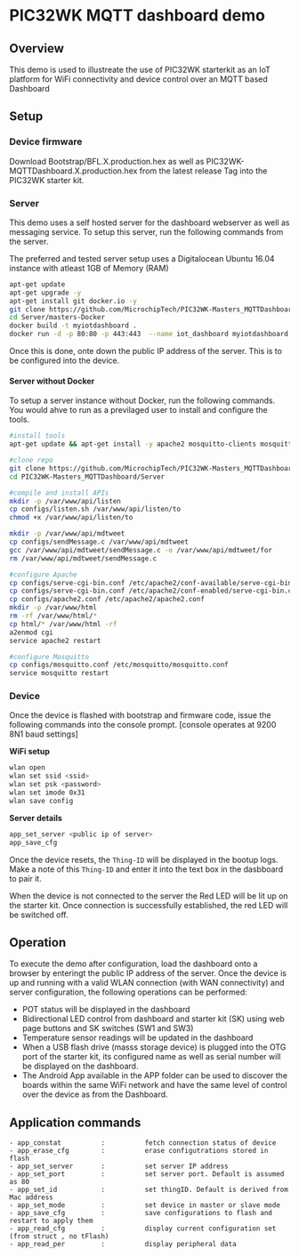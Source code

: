 # PIC32WK MQTT dashboard demo

## Overview

This demo is used to illustreate the use of PIC32WK starterkit as an IoT platform for WiFi connectivity and device control over an MQTT based Dashboard

## Setup

### Device firmware

Download Bootstrap/BFL.X.production.hex as well as PIC32WK-MQTTDashboard.X.production.hex from the latest release Tag into the PIC32WK starter kit.

### Server

This demo uses a self hosted server for the dashboard webserver as well as messaging service. To setup this server, run the following commands from the server.

The preferred and tested server setup uses a Digitalocean Ubuntu 16.04 instance with atleast 1GB of Memory (RAM)

```bash
apt-get update
apt-get upgrade -y
apt-get install git docker.io -y
git clone https://github.com/MicrochipTech/PIC32WK-Masters_MQTTDashboard.git
cd Server/masters-Docker
docker build -t myiotdashboard .
docker run -d -p 80:80 -p 443:443  --name iot_dashboard myiotdashboard
```

Once this is done, onte down the public IP address of the server. This is to be configured into the device.

#### Server without Docker

To setup a server instance without Docker, run the following commands. You would ahve to run as a previlaged user to install and configure the tools.

```bash
#install tools
apt-get update && apt-get install -y apache2 mosquitto-clients mosquitto build-essential git 

#clone repo
git clone https://github.com/MicrochipTech/PIC32WK-Masters_MQTTDashboard.git
cd PIC32WK-Masters_MQTTDashboard/Server 

#compile and install APIs
mkdir -p /var/www/api/listen
cp configs/listen.sh /var/www/api/listen/to
chmod +x /var/www/api/listen/to

mkdir -p /var/www/api/mdtweet
cp configs/sendMessage.c /var/www/api/mdtweet
gcc /var/www/api/mdtweet/sendMessage.c -o /var/www/api/mdtweet/for
rm /var/www/api/mdtweet/sendMessage.c

#configure Apache
cp configs/serve-cgi-bin.conf /etc/apache2/conf-available/serve-cgi-bin.conf
cp configs/serve-cgi-bin.conf /etc/apache2/conf-enabled/serve-cgi-bin.conf
cp configs/apache2.conf /etc/apache2/apache2.conf
mkdir -p /var/www/html
rm -rf /var/www/html/*
cp html/* /var/www/html -rf 
a2enmod cgi 
service apache2 restart

#configure Mosquitto
cp configs/mosquitto.conf /etc/mosquitto/mosquitto.conf
service mosquitto restart
```

### Device

Once the device is flashed with bootstrap and firmware code, issue the following commands into the console prompt. [console operates at 9200 8N1 baud settings]

**WiFi setup**

```bash
wlan open
wlan set ssid <ssid>
wlan set psk <password>
wlan set imode 0x31
wlan save config
```

**Server details**

```bash
app_set_server <public ip of server>
app_save_cfg
```

Once the device resets, the `Thing-ID` will be displayed in the bootup logs. Make a note of this `Thing-ID` and enter it into the text box in the dasbboard to pair it.

When the device is not connected to the server the Red LED will be lit up on the starter kit. Once connection is successfully established, the red LED will be switched off. 

## Operation

To execute the demo after configuration, load the dashboard onto a browser by enteringt the public IP address of the server. Once the device is up and running with a valid WLAN connection (with WAN connectivity) and server configuration, the following operations can be performed:

- POT status will be displayed in the dashboard
- Bidirectional LED control from dashboard and starter kit (SK) using web page buttons and SK switches (SW1 and SW3)
- Temperature sensor readings will be updated in the dashboard
- When a USB flash drive (masss storage device) is plugged into the OTG port of the starter kit, its configured name as well as serial number will be displayed on the dashboard.
- The Android App available in the APP folder can be used to discover the boards within the same WiFi network and have the same level of control over the device as from the Dashboard.

## Application commands

```
- app_constat          :          fetch connection status of device
- app_erase_cfg        :          erase configutrations stored in flash
- app_set_server       :          set server IP address
- app_set_port         :          set server port. Default is assumed as 80
- app_set_id           :          set thingID. Default is derived from Mac address
- app_set_mode         :          set device in master or slave mode
- app_save_cfg         :          save configurations to flash and restart to apply them
- app_read_cfg         :          display current configuration set (from struct , no tFlash)
- app_read_per         :          display peripheral data
```
